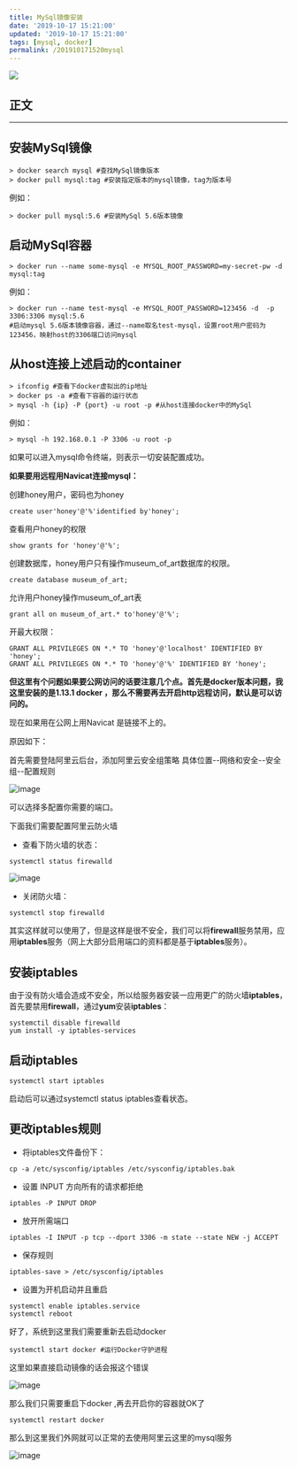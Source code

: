 ```yaml
---
title: MySql镜像安装
date: '2019-10-17 15:21:00'
updated: '2019-10-17 15:21:00'
tags: [mysql, docker]
permalink: /201910171520mysql
---
```

![](https://img.hacpai.com/bing/20181021.jpg?imageView2/1/w/960/h/540/interlace/1/q/100)


## 正文



* * *

## 安装MySql镜像

```
> docker search mysql #查找MySql镜像版本
> docker pull mysql:tag #安装指定版本的mysql镜像，tag为版本号

```

例如：

```
> docker pull mysql:5.6 #安装MySql 5.6版本镜像

```

## 启动MySql容器

```
> docker run --name some-mysql -e MYSQL_ROOT_PASSWORD=my-secret-pw -d mysql:tag

```

例如：

```
> docker run --name test-mysql -e MYSQL_ROOT_PASSWORD=123456 -d  -p 3306:3306 mysql:5.6 
#启动mysql 5.6版本镜像容器，通过--name取名test-mysql，设置root用户密码为123456，映射host的3306端口访问mysql

```

## 从host连接上述启动的container

```
> ifconfig #查看下docker虚拟出的ip地址
> docker ps -a #查看下容器的运行状态
> mysql -h {ip} -P {port} -u root -p #从host连接docker中的MySql

```

例如：

```
> mysql -h 192.168.0.1 -P 3306 -u root -p

```

如果可以进入mysql命令终端，则表示一切安装配置成功。

**如果要用远程用Navicat连接mysql：**

创建honey用户，密码也为honey
```
create user'honey'@'%'identified by'honey';
```
查看用户honey的权限
```
show grants for 'honey'@'%';
```

创建数据库，honey用户只有操作museum_of_art数据库的权限。
```
create database museum_of_art;
```

允许用户honey操作museum_of_art表
```
grant all on museum_of_art.* to'honey'@'%';
```

开最大权限：
```
GRANT ALL PRIVILEGES ON *.* TO 'honey'@'localhost' IDENTIFIED BY 'honey';
GRANT ALL PRIVILEGES ON *.* TO 'honey'@'%' IDENTIFIED BY 'honey';
```


**但这里有个问题如果要公网访问的话要注意几个点。首先是docker版本问题，我这里安装的是1.13.1 docker ，那么不需要再去开启http远程访问，默认是可以访问的。**

现在如果用在公网上用Navicat 是链接不上的。

原因如下：

首先需要登陆阿里云后台，添加阿里云安全组策略   具体位置--网络和安全--安全组--配置规则

![image](https://cdn.jsdelivr.net/gh/smallersoup/jsDelivr-cdn@main/blog/article/imgconvert-csdnimg/b1c03748c990b3a0d3502e48b1af2c83.png) 

可以选择多配置你需要的端口。

下面我们需要配置阿里云防火墙

*   查看下防火墙的状态：

```
systemctl status firewalld
```

![image](https://cdn.jsdelivr.net/gh/smallersoup/jsDelivr-cdn@main/blog/article/imgconvert-csdnimg/68043fc950fb13239d3e6716b24041cd.png)

*   关闭防火墙：

```
systemctl stop firewalld
```

其实这样就可以使用了，但是这样是很不安全，我们可以将**firewall**服务禁用，应用**iptables**服务（网上大部分启用端口的资料都是基于**iptables**服务）。

## 安装iptables

由于没有防火墙会造成不安全，所以给服务器安装一应用更广的防火墙**iptables**，首先要禁用**firewall**，通过**yum**安装**iptables**：

```
systemctil disable firewalld
yum install -y iptables-services
```

## 启动iptables

```
systemctl start iptables
```

启动后可以通过systemctl status iptables查看状态。

## 更改iptables规则

*   将iptables文件备份下：

```
cp -a /etc/sysconfig/iptables /etc/sysconfig/iptables.bak
```

*   设置 INPUT 方向所有的请求都拒绝

```
iptables -P INPUT DROP
```

*   放开所需端口

```
iptables -I INPUT -p tcp --dport 3306 -m state --state NEW -j ACCEPT
```

*   保存规则

```
iptables-save > /etc/sysconfig/iptables
```

*   设置为开机启动并且重启

```
systemctl enable iptables.service
systemctl reboot
```

好了，系统到这里我们需要重新去启动docker 
```
systemctl start docker #运行Docker守护进程
```

这里如果直接启动镜像的话会报这个错误

![image](https://cdn.jsdelivr.net/gh/smallersoup/jsDelivr-cdn@main/blog/article/imgconvert-csdnimg/8745f880fffcb456ea8feac5dbad129f.png)

那么我们只需要重启下docker  ,再去开启你的容器就OK了 
```
systemctl restart docker
```

那么到这里我们外网就可以正常的去使用阿里云这里的mysql服务

![image](https://cdn.jsdelivr.net/gh/smallersoup/jsDelivr-cdn@main/blog/article/imgconvert-csdnimg/35c59de54d88381f93f55856fb16f1f7.png)



